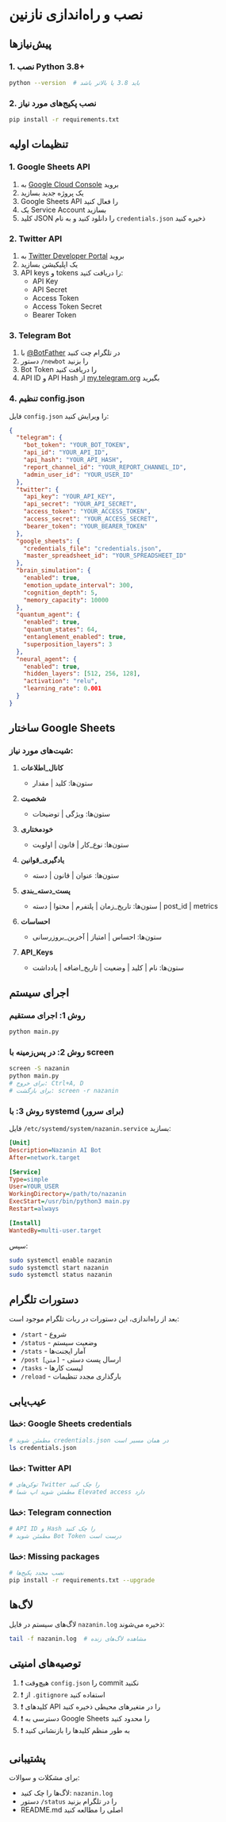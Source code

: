 # نصب و راه‌اندازی نازنین

## پیش‌نیازها

### 1. نصب Python 3.8+
```bash
python --version  # باید 3.8 یا بالاتر باشد
```

### 2. نصب پکیج‌های مورد نیاز
```bash
pip install -r requirements.txt
```

## تنظیمات اولیه

### 1. Google Sheets API

1. به [Google Cloud Console](https://console.cloud.google.com/) بروید
2. یک پروژه جدید بسازید
3. Google Sheets API را فعال کنید
4. یک Service Account بسازید
5. کلید JSON را دانلود کنید و به نام `credentials.json` ذخیره کنید

### 2. Twitter API

1. به [Twitter Developer Portal](https://developer.twitter.com/) بروید
2. یک اپلیکیشن بسازید
3. API keys و tokens را دریافت کنید:
   - API Key
   - API Secret
   - Access Token
   - Access Token Secret
   - Bearer Token

### 3. Telegram Bot

1. با [@BotFather](https://t.me/botfather) در تلگرام چت کنید
2. دستور `/newbot` را بزنید
3. Bot Token را دریافت کنید
4. API ID و API Hash از [my.telegram.org](https://my.telegram.org) بگیرید

### 4. تنظیم config.json

فایل `config.json` را ویرایش کنید:

```json
{
  "telegram": {
    "bot_token": "YOUR_BOT_TOKEN",
    "api_id": "YOUR_API_ID",
    "api_hash": "YOUR_API_HASH",
    "report_channel_id": "YOUR_REPORT_CHANNEL_ID",
    "admin_user_id": "YOUR_USER_ID"
  },
  "twitter": {
    "api_key": "YOUR_API_KEY",
    "api_secret": "YOUR_API_SECRET",
    "access_token": "YOUR_ACCESS_TOKEN",
    "access_secret": "YOUR_ACCESS_SECRET",
    "bearer_token": "YOUR_BEARER_TOKEN"
  },
  "google_sheets": {
    "credentials_file": "credentials.json",
    "master_spreadsheet_id": "YOUR_SPREADSHEET_ID"
  },
  "brain_simulation": {
    "enabled": true,
    "emotion_update_interval": 300,
    "cognition_depth": 5,
    "memory_capacity": 10000
  },
  "quantum_agent": {
    "enabled": true,
    "quantum_states": 64,
    "entanglement_enabled": true,
    "superposition_layers": 3
  },
  "neural_agent": {
    "enabled": true,
    "hidden_layers": [512, 256, 128],
    "activation": "relu",
    "learning_rate": 0.001
  }
}
```

## ساختار Google Sheets

### شیت‌های مورد نیاز:

1. **کانال_اطلاعات**
   - ستون‌ها: کلید | مقدار

2. **شخصیت**
   - ستون‌ها: ویژگی | توضیحات

3. **خودمختاری**
   - ستون‌ها: نوع_کار | قانون | اولویت

4. **یادگیری_قوانین**
   - ستون‌ها: عنوان | قانون | دسته

5. **پست_دسته_بندی**
   - ستون‌ها: تاریخ_زمان | پلتفرم | محتوا | دسته | post_id | metrics

6. **احساسات**
   - ستون‌ها: احساس | امتیاز | آخرین_بروزرسانی

7. **API_Keys**
   - ستون‌ها: نام | کلید | وضعیت | تاریخ_اضافه | یادداشت

## اجرای سیستم

### روش 1: اجرای مستقیم
```bash
python main.py
```

### روش 2: در پس‌زمینه با screen
```bash
screen -S nazanin
python main.py
# برای خروج: Ctrl+A, D
# برای بازگشت: screen -r nazanin
```

### روش 3: با systemd (برای سرور)

فایل `/etc/systemd/system/nazanin.service` بسازید:

```ini
[Unit]
Description=Nazanin AI Bot
After=network.target

[Service]
Type=simple
User=YOUR_USER
WorkingDirectory=/path/to/nazanin
ExecStart=/usr/bin/python3 main.py
Restart=always

[Install]
WantedBy=multi-user.target
```

سپس:
```bash
sudo systemctl enable nazanin
sudo systemctl start nazanin
sudo systemctl status nazanin
```

## دستورات تلگرام

بعد از راه‌اندازی، این دستورات در ربات تلگرام موجود است:

- `/start` - شروع
- `/status` - وضعیت سیستم
- `/stats` - آمار ایجنت‌ها
- `/post [متن]` - ارسال پست دستی
- `/tasks` - لیست کارها
- `/reload` - بارگذاری مجدد تنظیمات

## عیب‌یابی

### خطا: Google Sheets credentials
```bash
# مطمئن شوید credentials.json در همان مسیر است
ls credentials.json
```

### خطا: Twitter API
```bash
# توکن‌های Twitter را چک کنید
# مطمئن شوید اپ شما Elevated access دارد
```

### خطا: Telegram connection
```bash
# API ID و Hash را چک کنید
# مطمئن شوید Bot Token درست است
```

### خطا: Missing packages
```bash
# نصب مجدد پکیج‌ها
pip install -r requirements.txt --upgrade
```

## لاگ‌ها

لاگ‌های سیستم در فایل `nazanin.log` ذخیره می‌شوند:

```bash
tail -f nazanin.log  # مشاهده لاگ‌های زنده
```

## توصیه‌های امنیتی

1. ❗ هیچ‌وقت `config.json` را commit نکنید
2. ❗ از `.gitignore` استفاده کنید
3. ❗ کلیدهای API را در متغیرهای محیطی ذخیره کنید
4. ❗ دسترسی به Google Sheets را محدود کنید
5. ❗ به طور منظم کلیدها را بازنشانی کنید

## پشتیبانی

برای مشکلات و سوالات:
- لاگ‌ها را چک کنید: `nazanin.log`
- دستور `/status` را در تلگرام بزنید
- README.md اصلی را مطالعه کنید
